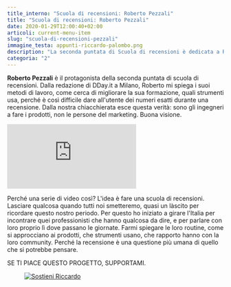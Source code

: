 ```yaml
---
title_interno: "Scuola di recensioni: Roberto Pezzali"
title: "Scuola di recensioni: Roberto Pezzali"
date: 2020-01-29T12:00:40+02:00
articoli: current-menu-item
slug: "scuola-di-recensioni-pezzali"
immagine_testa: appunti-riccardo-palombo.png
description: "La seconda puntata di Scuola di recensioni è dedicata a Roberto Pezzali. Dalla redazione di DDay.it a Milano, Roberto mi spiega i suoi metodi di lavoro. Ecco il video."
categoria: "2"
---
```


**Roberto Pezzali** è il protagonista della seconda puntata di scuola di recensioni. Dalla redazione di DDay.it a Milano, Roberto mi spiega i suoi metodi di lavoro, come cerca di migliorare la sua formazione, quali strumenti usa, perché è così difficile dare all'utente dei numeri esatti durante una recensione. Dalla nostra chiacchierata esce questa verità: sono gli ingegneri a fare i prodotti, non le persone del marketing. Buona visione.

<div class="videoWrapper embed-responsive embed-responsive-4by3">
    <iframe src="https://www.youtube.com/embed/COOw1YU5gK4" frameborder="0" allow="accelerometer; autoplay; encrypted-media; gyroscope; picture-in-picture" allowfullscreen></iframe>
</div>

Perché una serie di video così? L'idea è fare una scuola di recensioni. Lasciare qualcosa quando tutti noi smetteremo, quasi un làscito per ricordare questo nostro periodo. Per questo ho iniziato a girare l'Italia per incontrare quei professionisti che hanno qualcosa da dire, e per parlare con loro proprio lì dove passano le giornate. Farmi spiegare le loro routine, come si approcciano ai prodotti, che strumenti usano, che rapporto hanno con la loro community. Perché la recensione è una questione più umana di quello che si potrebbe pensare.

<aside class="yt-iscriviti">
                    <span class="atail-multitext-text">SE TI PIACE QUESTO PROGETTO, SUPPORTAMI.</span>
<figure>
                    <a
                        href="/supporter/"                        target="_blank" title="Diventa supporter di Riccardo Palombo">
                        <img
                            src="/img/articoli/patreon-riccardo-palombo.jpg" alt="Sostieni Riccardo" class="lazyload">
                    </a>
</figure>
                </aside>